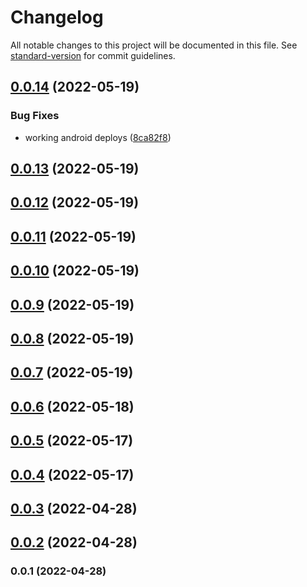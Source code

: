 # Changelog

All notable changes to this project will be documented in this file. See [standard-version](https://github.com/conventional-changelog/standard-version) for commit guidelines.

## [0.0.14](https://github.com/apollosproject/cli/compare/v0.0.13...v0.0.14) (2022-05-19)


### Bug Fixes

* working android deploys ([8ca82f8](https://github.com/apollosproject/cli/commit/8ca82f8534efe0addf37a7e602b425766facfee2))

## [0.0.13](https://github.com/apollosproject/cli/compare/v0.0.12...v0.0.13) (2022-05-19)

## [0.0.12](https://github.com/apollosproject/cli/compare/v0.0.11...v0.0.12) (2022-05-19)

## [0.0.11](https://github.com/apollosproject/cli/compare/v0.0.10...v0.0.11) (2022-05-19)

## [0.0.10](https://github.com/apollosproject/cli/compare/v0.0.9...v0.0.10) (2022-05-19)

## [0.0.9](https://github.com/apollosproject/cli/compare/v0.0.8...v0.0.9) (2022-05-19)

## [0.0.8](https://github.com/apollosproject/cli/compare/v0.0.7...v0.0.8) (2022-05-19)

## [0.0.7](https://github.com/apollosproject/cli/compare/v0.0.6...v0.0.7) (2022-05-19)

## [0.0.6](https://github.com/apollosproject/cli/compare/v0.0.5...v0.0.6) (2022-05-18)

## [0.0.5](https://github.com/apollosproject/cli/compare/v0.0.4...v0.0.5) (2022-05-17)

## [0.0.4](https://github.com/apollosproject/cli/compare/v0.0.3...v0.0.4) (2022-05-17)

## [0.0.3](https://github.com/apollosproject/cli/compare/v0.0.2...v0.0.3) (2022-04-28)

## [0.0.2](https://github.com/ApollosProject/cli/compare/v0.0.1...v0.0.2) (2022-04-28)

### 0.0.1 (2022-04-28)
